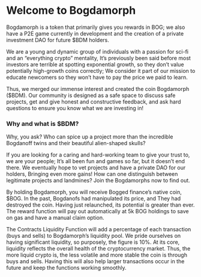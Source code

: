 # Welcome to Bogdamorph

Bogdamorph is a token that primarily gives you rewards in BOG; we also have a P2E game currently in development and the creation of a private investment DAO for future $BDM holders.

We are a young and dynamic group of individuals with a passion for sci-fi and an “everything crypto” mentality, It’s previously been said before most investors are terrible at spotting exponential growth, so they don’t value potentially high-growth coins correctly; We consider it part of our mission to educate newcomers so they won’t have to pay the price we paid to learn.

Thus, we merged our immense interest and created the coin Bogdamorph ($BDM). Our community is designed as a safe space to discuss safe projects, get and give honest and constructive feedback, and ask hard questions to ensure you know what we are investing in!



### Why and what is $BDM?

Why, you ask? Who can spice up a project more than the incredible Bogdanoff twins and their beautiful alien-shaped skulls?

If you are looking for a caring and hard-working team to give your trust to, we are your people; It’s all been fun and games so far, but it doesn’t end there. We eventually hope to vet projects and have a private DAO for our holders, Bringing even more gains! How can one distinguish between legitimate projects and landmines? Join the Bogdamorphs now to find out.

By holding Bogdamorph, you will receive Bogged finance’s native coin, $BOG. In the past, Bogdanofs had manipulated its price, and They had destroyed the coin. Having just relaunched, its potential is greater than ever. The reward function will pay out automatically at 5k BOG holdings to save on gas and have a manual claim option.

The Contracts Liquidity Function will add a percentage of each transaction (buys and sells) to Bogdamorph’s liquidity pool. We pride ourselves on having significant liquidity, so purposely, the figure is 10%.  At its core, liquidity reflects the overall health of the cryptocurrency market. Thus, the more liquid crypto is, the less volatile and more stable the coin is through buys and sells. Having this will also help larger transactions occur in the future and keep the functions working smoothly.
